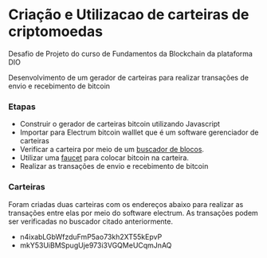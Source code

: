 # Criação e Utilizacao de carteiras de criptomoedas
 
Desafio de Projeto do curso de Fundamentos da Blockchain da plataforma DIO 

Desenvolvimento de um gerador de carteiras para realizar transações de envio e recebimento de bitcoin

### Etapas
- Construir o gerador de carteiras bitcoin utilizando Javascript
- Importar para Electrum bitcoin walllet que é um software gerenciador de carteiras
- Verificar a carteira por meio de um [buscador de blocos](https://live.blockcypher.com/). 
- Utilizar uma [faucet](https://coinfaucet.eu/en/) para colocar bitcoin na carteira. 
- Realizar as transações de envio e recebimento de bitcoin


### Carteiras 
Foram criadas duas carteiras com os endereços abaixo para realizar as transações entre elas por meio do software electrum. As transações podem ser verificadas no buscador citado anteriormente.

- n4ixabLGbWfzduFmP5ao73kh2XT55kEpvP
- mkY53UiBMSpugUje973i3VGQMeUCqmJnAQ
